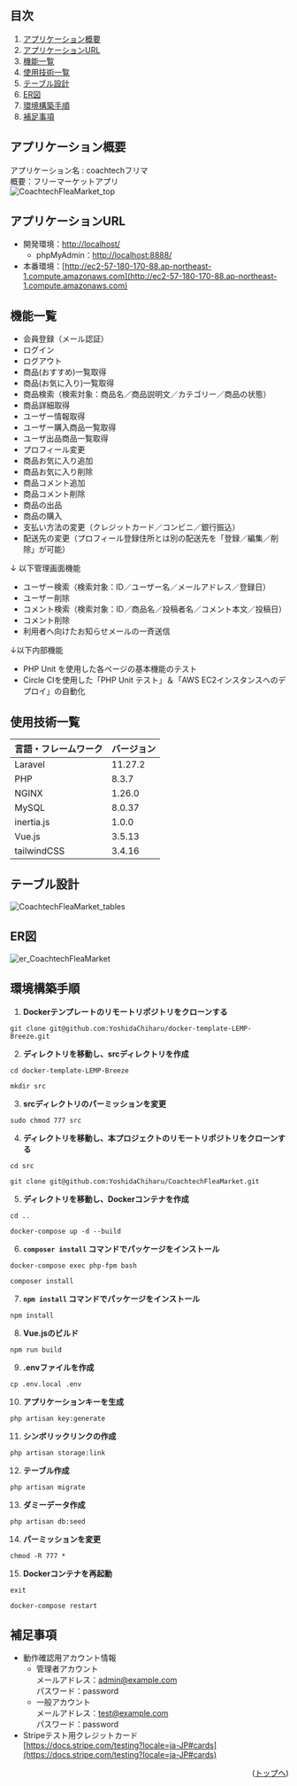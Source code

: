 <div id="top"></div>

## 目次

1. [アプリケーション概要](#アプリケーション概要)
2. [アプリケーションURL](#アプリケーションURL)
3. [機能一覧](#機能一覧)
4. [使用技術一覧](#使用技術一覧)
5. [テーブル設計](#テーブル設計)
6. [ER図](#ER図)
7. [環境構築手順](#環境構築手順)
8. [補足事項](#補足事項)

## アプリケーション概要

アプリケーション名 : coachtechフリマ<br>
概要：フリーマーケットアプリ<br>
![CoachtechFleaMarket_top](/CoachtechFleaMarket_top.png)

## アプリケーションURL

- 開発環境：[http://localhost/](http://localhost/)
    - phpMyAdmin：[http://localhost:8888/](http://localhost:8888/)
- 本番環境：[http://ec2-57-180-170-88.ap-northeast-1.compute.amazonaws.com](http://ec2-57-180-170-88.ap-northeast-1.compute.amazonaws.com)

## 機能一覧

- 会員登録（メール認証）
- ログイン
- ログアウト
- 商品(おすすめ)一覧取得
- 商品(お気に入り)一覧取得
- 商品検索（検索対象：商品名／商品説明文／カテゴリー／商品の状態）
- 商品詳細取得
- ユーザー情報取得
- ユーザー購入商品一覧取得
- ユーザ出品商品一覧取得
- プロフィール変更
- 商品お気に入り追加
- 商品お気に入り削除
- 商品コメント追加
- 商品コメント削除
- 商品の出品
- 商品の購入
- 支払い方法の変更（クレジットカード／コンビニ／銀行振込）
- 配送先の変更（プロフィール登録住所とは別の配送先を「登録／編集／削除」が可能）

↓ 以下管理画面機能
- ユーザー検索（検索対象：ID／ユーザー名／メールアドレス／登録日）
- ユーザー削除
- コメント検索（検索対象：ID／商品名／投稿者名／コメント本文／投稿日）
- コメント削除
- 利用者へ向けたお知らせメールの一斉送信

↓以下内部機能
- PHP Unit を使用した各ページの基本機能のテスト
- Circle CIを使用した「PHP Unit テスト」＆「AWS EC2インスタンスへのデプロイ」の自動化

## 使用技術一覧

| 言語・フレームワーク  | バージョン |
| --------------------- | ---------- |
| Laravel               | 11.27.2    |
| PHP                   | 8.3.7      |
| NGINX                 | 1.26.0     |
| MySQL                 | 8.0.37     |
| inertia.js            | 1.0.0      |
| Vue.js                | 3.5.13     |
| tailwindCSS           | 3.4.16     |

## テーブル設計

![CoachtechFleaMarket_tables](/CoachtechFleaMarket_tables.png)

## ER図

![er_CoachtechFleaMarket](/er_CoachtechFleaMarket.png)

## 環境構築手順

1. **Dockerテンプレートのリモートリポジトリをクローンする**
```
git clone git@github.com:YoshidaChiharu/docker-template-LEMP-Breeze.git
```
2. **ディレクトリを移動し、srcディレクトリを作成**
```
cd docker-template-LEMP-Breeze
```
```
mkdir src
```
3. **srcディレクトリのパーミッションを変更**
```
sudo chmod 777 src
```
4. **ディレクトリを移動し、本プロジェクトのリモートリポジトリをクローンする**
```
cd src
```
```
git clone git@github.com:YoshidaChiharu/CoachtechFleaMarket.git
```
5. **ディレクトリを移動し、Dockerコンテナを作成**
```
cd ..
```
```
docker-compose up -d --build
```
6. **`composer install` コマンドでパッケージをインストール**
```
docker-compose exec php-fpm bash
```
```
composer install
```
7. **`npm install` コマンドでパッケージをインストール**
```
npm install
```
8. **Vue.jsのビルド**
```
npm run build
```
9. **.envファイルを作成**
```
cp .env.local .env
```
10. **アプリケーションキーを生成**
```
php artisan key:generate
```
11. **シンボリックリンクの作成**
```
php artisan storage:link
```
12. **テーブル作成**
```
php artisan migrate
```
13. **ダミーデータ作成**
```
php artisan db:seed
```
14. **パーミッションを変更**
```
chmod -R 777 *
```
15. **Dockerコンテナを再起動**
```
exit
```
```
docker-compose restart
```

## 補足事項

- 動作確認用アカウント情報
    - 管理者アカウント\
        メールアドレス：admin@example.com\
        パスワード：password
    - 一般アカウント\
        メールアドレス：test@example.com\
        パスワード：password
- Stripeテスト用クレジットカード\
    [https://docs.stripe.com/testing?locale=ja-JP#cards](https://docs.stripe.com/testing?locale=ja-JP#cards)

<p align="right">(<a href="#top">トップへ</a>)</p>
